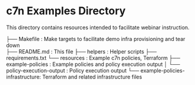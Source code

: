 # c7n Examples Directory

This directory contains resources intended to facilitate webinar instruction.

├── Makefile : Make targets to facilitate demo infra provisioning and tear down    
├── README.md : This file
├── helpers : Helper scripts
├── requirements.txt
└── resources : Example c7n policies, Terraform
    ├── example-policies : Example policies and policy execution output
    │   └── policy-execution-output : Policy execution output
    └── example-policies-infrastructure: Terraform and related infrastructure files
